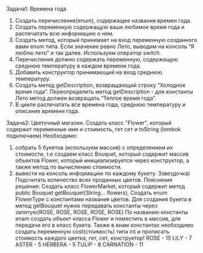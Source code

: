 Задача1: Времена года

1) Создать перечисление(enum), содержащее названия времен года.
2) Создать переменную содержащую ваше любимое время года и распечатать всю информацию о нем.
3) Создать метод, который принимает на вход переменную созданного вами enum типа.
   Если значение равно Лето, выводим на консоль “Я люблю лето” и так далее. Используем оператор switch.
4) Перечисление должно содержать переменную, содержащую среднюю температуру в каждом времени года.
5) Добавить конструктор принимающий на вход среднюю температуру.
6) Создать метод getDescription, возвращающий строку “Холодное время года”.
   Переопределить метод getDescription - для константы Лето метод должен возвращать “Теплое время года”.
7) В цикле распечатать все времена года, среднюю температуру и описание времени года.

Задача2: Цветочный магазин.
Создать класс "Flower", который содержит переменные имя и стоимость, гет сет и toString (lombok подключаем)
Необходимо:

1) собрать 5 букетов (используем массив) с определением их стоимости, т.е создаем класс Bouquet, который содержит массив
   объектов Flower, который инициализируется через конструктор, а также метод по вычислению стоимости.
2) вывести на консоль информацию по каждому букету.
   3звездочка) Подсчитать количество всех проданных цветов.
   Пояснения решения:
   Создать класс FlowerMarket, который содержит метод public Bouquet getBouquet(String... flowers),
   Создать enum FlowerType c константами названия цветов.
   Для создания букета в метод getBouquet нужно передавать константы через запятую(ROSE, ROSE, ROSE, ROSE, ROSE)
   По названию константы enam создать объект класса Flower и поместить в массив,
   для передачи его в класс букета.
   Также в енам константах необходимо создать переменную cost(стоимость) типа int и прописать стоимость каждого цветка,
   гет, сет, конструктор!
   ROSE - 15
   LILY - 7
   ASTER - 5
   HERBERA - 5
   TULIP - 8
   CARNATION - 11